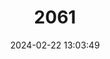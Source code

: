 ---
title: "2061"
category: "Arctocephalus townsendi"
draft: false
date: 2024-02-22 13:03:49
languages:
  French: ["Arctocéphale de Guadalupe", "Otarie de Guadalupe"]
  German: ["Guadalupe Seebär"]
  Spanish; Castilian: ["Lobo fino de Guadalupe", "Oso Marino de Guadalupe"]
  English: ["Guadalupe Fur Seal"]
---